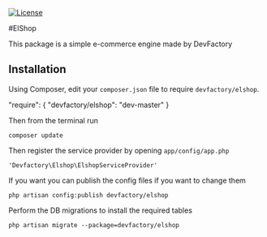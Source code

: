 [![License](http://img.shields.io/badge/license-MIT-brightgreen.svg?style=flat-square)](https://tldrlegal.com/license/mit-license)

#ElShop

This package is a simple e-commerce engine made by DevFactory

## Installation

Using Composer, edit your `composer.json` file to require `devfactory/elshop`.

  "require": {
    "devfactory/elshop": "dev-master"
  }

Then from the terminal run

    composer update

Then register the  service provider by opening `app/config/app.php`

    'Devfactory\Elshop\ElshopServiceProvider'

If you want you can publish the config files if you want to change them

    php artisan config:publish devfactory/elshop

Perform the DB migrations to install the required tables

    php artisan migrate --package=devfactory/elshop
